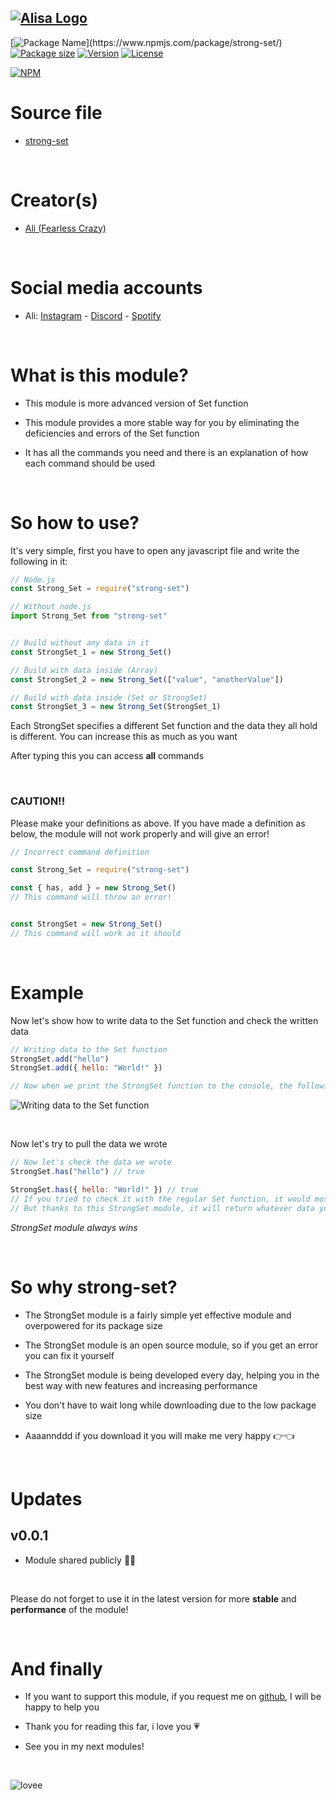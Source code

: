## [![Alisa Logo](https://i.hizliresim.com/aug2sp9.png)](https://www.npmjs.com/package/strong-set/)


[![Package Name]([https://img.shields.io/badge/Package%20name-StrongSet-red](https://img.shields.io/badge/Package%20name-alisa.array-red))](https://www.npmjs.com/package/strong-set/)
[![Package size](https://img.shields.io/bundlejs/size/strong-set?label=Package%20size)](https://www.npmjs.com/package/strong-set/)
[![Version](https://img.shields.io/npm/v/strong-set.svg?label=Package%20version)](https://www.npmjs.com/package/strong-set/)
[![License](https://img.shields.io/npm/l/strong-set.svg?label=License)](https://www.npmjs.com/package/strong-set/)

[![NPM](https://nodei.co/npm/strong-set.png?downloads=true)](https://www.npmjs.com/package/strong-set/)

# Source file

- [strong-set](https://github.com/pordarman/strong-set)

<br>

# Creator(s)

- [Ali (Fearless Crazy)](https://github.com/pordarman)

<br>

# Social media accounts

- Ali: [Instagram](https://www.instagram.com/ali.celk/) - [Discord](https://discord.com/users/488839097537003521) - [Spotify](https://open.spotify.com/user/215jixxk4morzgq5mpzsmwwqa?si=41e0583b36f9449b)

<br>

# What is this module?

- This module is more advanced version of Set function

- This module provides a more stable way for you by eliminating the deficiencies and errors of the Set function

- It has all the commands you need and there is an explanation of how each command should be used

<br>

# So how to use?

It's very simple, first you have to open any javascript file and write the following in it:
<br>

```js
// Node.js
const Strong_Set = require("strong-set")

// Without node.js
import Strong_Set from "strong-set"


// Build without any data in it
const StrongSet_1 = new Strong_Set()

// Build with data inside (Array)
const StrongSet_2 = new Strong_Set(["value", "anotherValue"])

// Build with data inside (Set or StrongSet)
const StrongSet_3 = new Strong_Set(StrongSet_1)
```

Each StrongSet specifies a different Set function and the data they all hold is different. You can increase this as much as you want

After typing this you can access **all** commands

<br>

### **CAUTION!!**
Please make your definitions as above. If you have made a definition as below, the module will not work properly and will give an error!

```js
// Incorrect command definition

const Strong_Set = require("strong-set")

const { has, add } = new Strong_Set()
// This command will throw an error!


const StrongSet = new Strong_Set()
// This command will work as it should
```

<br>

# Example

Now let's show how to write data to the Set function and check the written data
<br>

```js
// Writing data to the Set function
StrongSet.add("hello")
StrongSet.add({ hello: "World!" })

// Now when we print the StrongSet function to the console, the following will appear on the screen:
```
![Writing data to the Set function](https://i.hizliresim.com/jrao0l3.png)

<br>

Now let's try to pull the data we wrote
```js
// Now let's check the data we wrote
StrongSet.has("hello") // true

StrongSet.has({ hello: "World!" }) // true
// If you tried to check it with the regular Set function, it would most likely return false.
// But thanks to this StrongSet module, it will return whatever data you typed, no matter what you typed
```

*StrongSet module always wins*

<br>

# So why strong-set?

- The StrongSet module is a fairly simple yet effective module and overpowered for its package size

- The StrongSet module is an open source module, so if you get an error you can fix it yourself

- The StrongSet module is being developed every day, helping you in the best way with new features and increasing performance

- You don't have to wait long while downloading due to the low package size

- Aaaannddd if you download it you will make me very happy 👉👈

<br>


# Updates

## v0.0.1

- Module shared publicly 🥳🥳

<br>

Please do not forget to use it in the latest version for more **stable** and **performance** of the module!

<br>

# And finally

- If you want to support this module, if you request me on [github](https://github.com/pordarman), I will be happy to help you

- Thank you for reading this far, i love you 💗

- See you in my next modules!

<br>

![lovee](https://gifdb.com/images/high/drake-heart-hands-aqm0moab2i6ocb44.webp)
